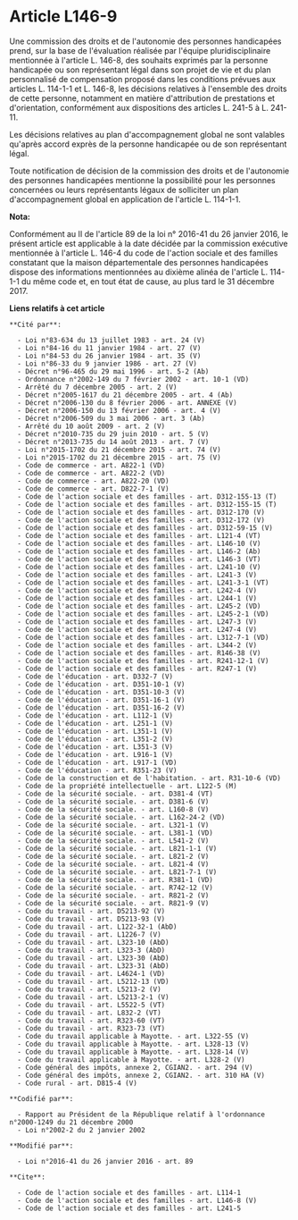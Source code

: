 # Article L146-9

Une commission des droits et de l'autonomie des personnes handicapées prend, sur la base de l'évaluation réalisée par
l'équipe pluridisciplinaire mentionnée à l'article L. 146-8, des souhaits exprimés par la personne handicapée ou son
représentant légal dans son projet de vie et du plan personnalisé de compensation proposé dans les conditions prévues aux
articles L. 114-1-1 et L. 146-8, les décisions relatives à l'ensemble des droits de cette personne, notamment en matière
d'attribution de prestations et d'orientation, conformément aux dispositions des articles L. 241-5 à L. 241-11.

Les décisions relatives au plan d'accompagnement global ne sont valables qu'après accord exprès de la personne handicapée ou
de son représentant légal. 

Toute notification de décision de la commission des droits et de l'autonomie des personnes handicapées mentionne la
possibilité pour les personnes concernées ou leurs représentants légaux de solliciter un plan d'accompagnement global en
application de l'article L. 114-1-1.

**Nota:**

Conformément au II de l'article 89 de la loi n° 2016-41 du 26 janvier 2016, le présent article est applicable à la date
décidée par la commission exécutive mentionnée à l'article L. 146-4 du code de l'action sociale et des familles constatant
que la maison départementale des personnes handicapées dispose des informations mentionnées au dixième alinéa de l'article L.
114-1-1 du même code et, en tout état de cause, au plus tard le 31 décembre 2017.

**Liens relatifs à cet article**

	**Cité par**:

	  - Loi n°83-634 du 13 juillet 1983 - art. 24 (V)
	  - Loi n°84-16 du 11 janvier 1984 - art. 27 (V)
	  - Loi n°84-53 du 26 janvier 1984 - art. 35 (V)
	  - Loi n°86-33 du 9 janvier 1986 - art. 27 (V)
	  - Décret n°96-465 du 29 mai 1996 - art. 5-2 (Ab)
	  - Ordonnance n°2002-149 du 7 février 2002 - art. 10-1 (VD)
	  - Arrêté du 7 décembre 2005 - art. 2 (V)
	  - Décret n°2005-1617 du 21 décembre 2005 - art. 4 (Ab)
	  - Décret n°2006-130 du 8 février 2006 - art. ANNEXE (V)
	  - Décret n°2006-150 du 13 février 2006 - art. 4 (V)
	  - Décret n°2006-509 du 3 mai 2006 - art. 3 (Ab)
	  - Arrêté du 10 août 2009 - art. 2 (V)
	  - Décret n°2010-735 du 29 juin 2010 - art. 5 (V)
	  - Décret n°2013-735 du 14 août 2013 - art. 7 (V)
	  - Loi n°2015-1702 du 21 décembre 2015 - art. 74 (V)
	  - Loi n°2015-1702 du 21 décembre 2015 - art. 75 (V)
	  - Code de commerce - art. A822-1 (VD)
	  - Code de commerce - art. A822-2 (VD)
	  - Code de commerce - art. A822-20 (VD)
	  - Code de commerce - art. D822-7-1 (V)
	  - Code de l'action sociale et des familles - art. D312-155-13 (T)
	  - Code de l'action sociale et des familles - art. D312-155-15 (T)
	  - Code de l'action sociale et des familles - art. D312-170 (V)
	  - Code de l'action sociale et des familles - art. D312-172 (V)
	  - Code de l'action sociale et des familles - art. D312-59-15 (V)
	  - Code de l'action sociale et des familles - art. L121-4 (VT)
	  - Code de l'action sociale et des familles - art. L146-10 (V)
	  - Code de l'action sociale et des familles - art. L146-2 (Ab)
	  - Code de l'action sociale et des familles - art. L146-3 (VT)
	  - Code de l'action sociale et des familles - art. L241-10 (V)
	  - Code de l'action sociale et des familles - art. L241-3 (V)
	  - Code de l'action sociale et des familles - art. L241-3-1 (VT)
	  - Code de l'action sociale et des familles - art. L242-4 (V)
	  - Code de l'action sociale et des familles - art. L244-1 (V)
	  - Code de l'action sociale et des familles - art. L245-2 (VD)
	  - Code de l'action sociale et des familles - art. L245-2-1 (VD)
	  - Code de l'action sociale et des familles - art. L247-3 (V)
	  - Code de l'action sociale et des familles - art. L247-4 (V)
	  - Code de l'action sociale et des familles - art. L312-7-1 (VD)
	  - Code de l'action sociale et des familles - art. L344-2 (V)
	  - Code de l'action sociale et des familles - art. R146-38 (V)
	  - Code de l'action sociale et des familles - art. R241-12-1 (V)
	  - Code de l'action sociale et des familles - art. R247-1 (V)
	  - Code de l'éducation - art. D332-7 (V)
	  - Code de l'éducation - art. D351-10-1 (V)
	  - Code de l'éducation - art. D351-10-3 (V)
	  - Code de l'éducation - art. D351-16-1 (V)
	  - Code de l'éducation - art. D351-16-2 (V)
	  - Code de l'éducation - art. L112-1 (V)
	  - Code de l'éducation - art. L251-1 (V)
	  - Code de l'éducation - art. L351-1 (V)
	  - Code de l'éducation - art. L351-2 (V)
	  - Code de l'éducation - art. L351-3 (V)
	  - Code de l'éducation - art. L916-1 (V)
	  - Code de l'éducation - art. L917-1 (VD)
	  - Code de l'éducation - art. R351-23 (V)
	  - Code de la construction et de l'habitation. - art. R31-10-6 (VD)
	  - Code de la propriété intellectuelle - art. L122-5 (M)
	  - Code de la sécurité sociale. - art. D381-4 (VT)
	  - Code de la sécurité sociale. - art. D381-6 (V)
	  - Code de la sécurité sociale. - art. L160-8 (V)
	  - Code de la sécurité sociale. - art. L162-24-2 (VD)
	  - Code de la sécurité sociale. - art. L321-1 (V)
	  - Code de la sécurité sociale. - art. L381-1 (VD)
	  - Code de la sécurité sociale. - art. L541-2 (V)
	  - Code de la sécurité sociale. - art. L821-1-1 (V)
	  - Code de la sécurité sociale. - art. L821-2 (V)
	  - Code de la sécurité sociale. - art. L821-4 (V)
	  - Code de la sécurité sociale. - art. L821-7-1 (V)
	  - Code de la sécurité sociale. - art. R381-1 (VD)
	  - Code de la sécurité sociale. - art. R742-12 (V)
	  - Code de la sécurité sociale. - art. R821-2 (V)
	  - Code de la sécurité sociale. - art. R821-9 (V)
	  - Code du travail - art. D5213-92 (V)
	  - Code du travail - art. D5213-93 (V)
	  - Code du travail - art. L122-32-1 (AbD)
	  - Code du travail - art. L1226-7 (V)
	  - Code du travail - art. L323-10 (AbD)
	  - Code du travail - art. L323-3 (AbD)
	  - Code du travail - art. L323-30 (AbD)
	  - Code du travail - art. L323-31 (AbD)
	  - Code du travail - art. L4624-1 (VD)
	  - Code du travail - art. L5212-13 (VD)
	  - Code du travail - art. L5213-2 (V)
	  - Code du travail - art. L5213-2-1 (V)
	  - Code du travail - art. L5522-5 (VT)
	  - Code du travail - art. L832-2 (VT)
	  - Code du travail - art. R323-60 (VT)
	  - Code du travail - art. R323-73 (VT)
	  - Code du travail applicable à Mayotte. - art. L322-55 (V)
	  - Code du travail applicable à Mayotte. - art. L328-13 (V)
	  - Code du travail applicable à Mayotte. - art. L328-14 (V)
	  - Code du travail applicable à Mayotte. - art. L328-2 (V)
	  - Code général des impôts, annexe 2, CGIAN2. - art. 294 (V)
	  - Code général des impôts, annexe 2, CGIAN2. - art. 310 HA (V)
	  - Code rural - art. D815-4 (V)

	**Codifié par**:

	  - Rapport au Président de la République relatif à l'ordonnance n°2000-1249 du 21 décembre 2000
	  - Loi n°2002-2 du 2 janvier 2002

	**Modifié par**:

	  - Loi n°2016-41 du 26 janvier 2016 - art. 89

	**Cite**:

	  - Code de l'action sociale et des familles - art. L114-1
	  - Code de l'action sociale et des familles - art. L146-8 (V)
	  - Code de l'action sociale et des familles - art. L241-5
